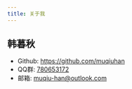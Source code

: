 ```yaml
---
title: 关于我
---
```


## 韩暮秋

- Github: https://github.com/muqiuhan
- QQ群: [780653172](http://qm.qq.com/cgi-bin/qm/qr?_wv%253D1027%2526k%253DAdCEKMDgAUg2ppuYqPt-OUeXBUG_jFN0%2526authKey%253D4%252FlDBj2jxzc32hN756pW2wlDkaNR%252FqrstHr6hsIy%252B6pfeRnvPvS7QBMUgeQfkp2V%2526noverify%253D0%2526group_code%253D780653172)
- 邮箱: [muqiu-han@outlook.com](muqiu-han@outlook.com)
